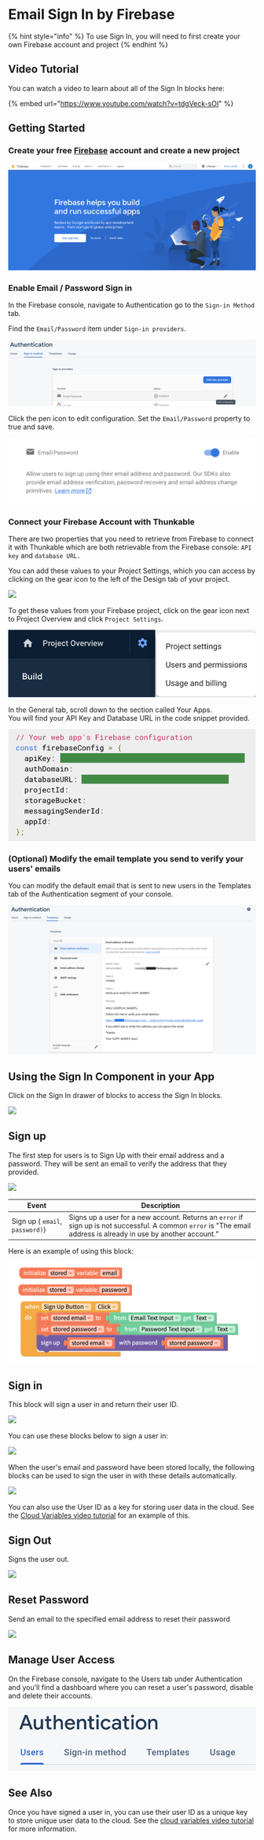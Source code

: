 # Email Sign In by Firebase

{% hint style="info" %}
To use Sign In, you will need to first create your own Firebase account and project
{% endhint %}

## Video Tutorial

You can watch a video to learn about all of the Sign In blocks here:

{% embed url="https://www.youtube.com/watch?v=tdgVeck-sOI" %}

## Getting Started

### Create your free [Firebase](https://firebase.google.com) account and create a new project

![](<.gitbook/assets/Screen Shot 2022-02-16 at 11.19.36 PM.png>)

### Enable Email / Password Sign in

In the Firebase console, navigate to Authentication go to the `Sign-in Method` tab.

Find the `Email/Password` item under `Sign-in providers`.&#x20;

![](<.gitbook/assets/Screen Shot 2022-02-16 at 11.23.21 PM.png>)

Click the pen icon to edit configuration. Set the `Email/Password` property to true and save.

![](<.gitbook/assets/Screen Shot 2022-02-16 at 11.26.38 PM.png>)



### Connect your Firebase Account with Thunkable

There are two properties that you need to retrieve from Firebase to connect it with Thunkable which are both retrievable from the Firebase console: `API key` and `database URL.`&#x20;

You can add these values to your Project Settings, which you can access by clicking on the gear icon to the left of the Design tab of your project.

![](.gitbook/assets/screen-shot-2021-04-12-at-9.31.31-am.png)

To get these values from your Firebase project, click on the gear icon next to Project Overview and click `Project Settings`.

![](<.gitbook/assets/Screen Shot 2022-02-16 at 11.29.17 PM.png>)

In the General tab, scroll down to the section called Your Apps.\
You will find your API Key and Database URL in the code snippet provided.

![](.gitbook/assets/fbcon.png)

### (Optional) Modify the email template you send to verify your users' emails

You can modify the default email that is sent to new users in the Templates tab of the Authentication segment of your console.

![](.gitbook/assets/auth.png)

## Using the Sign In Component in your App

Click on the Sign In drawer of blocks to access the Sign In blocks.

![](<.gitbook/assets/sign-in (1).png>)

## Sign up

The first step for users is to Sign Up with their email address and a password. They will be sent an email to verify the address that they provided.&#x20;

![](.gitbook/assets/sign-in-blocks-signup.png)

| Event                           | Description                                                                                                                                                       |
| ------------------------------- | ----------------------------------------------------------------------------------------------------------------------------------------------------------------- |
| Sign up ( `email`, `password)`) | Signs up a user for a new account. Returns an `error` if sign up is not successful. A common `error` is "The email address is already in use by another account." |

Here is an example of using this block:

![](.gitbook/assets/signup.png)

## Sign in

This block will sign a user in and return their user ID.

![](.gitbook/assets/sign-in-blocks-sign-in.png)

You can use these blocks below to sign a user in:

![](.gitbook/assets/sign-in-example.png)

When the user's email and password have been stored locally, the following blocks can be used to sign the user in with these details automatically.

![](.gitbook/assets/automatic-sign-in.png)

You can also use the User ID as a key for storing user data in the cloud. See the [Cloud Variables video tutorial](variables.md#video-tutorials) for an example of this.

## Sign Out

Signs the user out.

![](.gitbook/assets/sign-in-blocks-sign-out.png)

## Reset Password

Send an email to the specified email address to reset their password

![](.gitbook/assets/sign-in-blocks-reset-password.png)

## Manage User Access

On the Firebase console, navigate to the Users tab under Authentication and you'll find a dashboard where you can reset a user's password, disable and delete their accounts.

![](<.gitbook/assets/Screen Shot 2022-02-16 at 11.43.44 PM.png>)

## See Also

Once you have signed a user in, you can use their user ID as a unique key to store unique user data to the cloud. See the [cloud variables video tutorial](variables.md#cloud-variables) for more information. &#x20;
